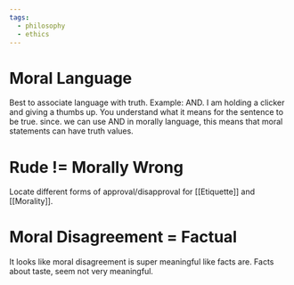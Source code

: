 ```yaml
---
tags:
  - philosophy
  - ethics
---
```

# Moral Language
Best to associate language with truth.
Example: AND. I am holding a clicker and giving a thumbs up. You understand what it means for the sentence to be true.
since. we can use AND in morally language, this means that moral statements can have truth values.
# Rude != Morally Wrong
Locate different forms of approval/disapproval for [[Etiquette]] and [[Morality]].
# Moral Disagreement = Factual
It looks like moral disagreement is super meaningful like facts are.
Facts about taste, seem not very meaningful.
